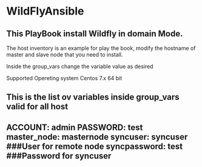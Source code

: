 # WildFlyAnsible


## This PlayBook install Wildfly in domain Mode.

The host inventory is an example for play the book, modify the hostname of master and slave node that you need to install.

Inside the group_vars change the variable value as desired

Supported Opereting system Centos 7.x 64 bit


This is the list ov variables inside group_vars valid for all host
-----
ACCOUNT: admin
PASSWORD: test
master_node: masternode
syncuser: syncuser ###User for remote node
syncpassword: test ###Password for syncuser
-----
